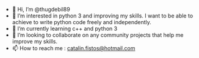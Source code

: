 - 👋 Hi, I’m @thugdebil89
- 👀 I’m interested in python 3 and improving my skills. I want to be able to achieve to write python code freely and independently.
- 🌱 I’m currently learning c++ and python 3
- 💞️ I’m looking to collaborate on any community projects that help me improve my skills.
- 📫 How to reach me : catalin.fistos@hotmail.com

<!---
thugdebil89/thugdebil89 is a ✨ special ✨ repository because its `README.md` (this file) appears on your GitHub profile.
You can click the Preview link to take a look at your changes.
--->
